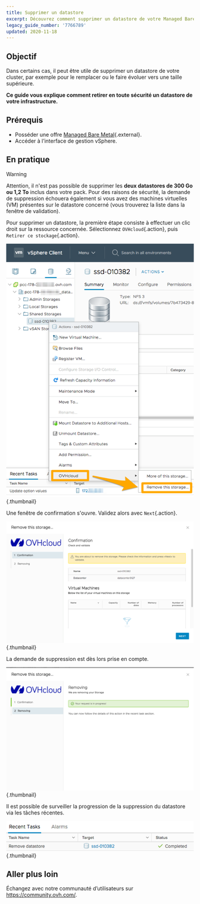 ```yaml
---
title: Supprimer un datastore
excerpt: Découvrez comment supprimer un datastore de votre Managed Bare Metal
legacy_guide_number: '7766789'
updated: 2020-11-18
---
```


## Objectif

Dans certains cas, il peut être utile de supprimer un datastore de votre cluster, par exemple pour le remplacer ou le faire évoluer vers une taille supérieure.

**Ce guide vous explique comment retirer en toute sécurité un datastore de votre infrastructure.**

## Prérequis

* Posséder une offre [Managed Bare Metal](https://www.ovhcloud.com/fr/managed-bare-metal/){.external}.
* Accéder à l’interface de gestion vSphere.

## En pratique

> [!warning]
>
> Attention, il n'est pas possible de supprimer les **deux datastores de 300 Go ou 1,2 To** inclus dans votre pack. Pour des raisons de sécurité, la demande de suppression échouera également si vous avez des machines virtuelles (VM) présentes sur le datastore concerné (vous trouverez la liste dans la fenêtre de validation).
> 

Pour supprimer un datastore, la première étape consiste à effectuer un clic droit sur la ressource concernée. Sélectionnez `OVHcloud`{.action}, puis `Retirer ce stockage`{.action}.

![Choix du datastore](images/removedatastore01.png){.thumbnail}

Une fenêtre de confirmation s'ouvre. Validez alors avec `Next`{.action}.

![Confirmation de la suppression](images/removedatastore02.png){.thumbnail}

La demande de suppression est dès lors prise en compte.

![Suppression validée](images/removedatastore03.png){.thumbnail}

Il est possible de surveiller la progression de la suppression du datastore via les tâches récentes.

![Tâche de suivi de la suppression](images/removedatastore04.png){.thumbnail}

## Aller plus loin

Échangez avec notre communauté d’utilisateurs sur <https://community.ovh.com/>.

